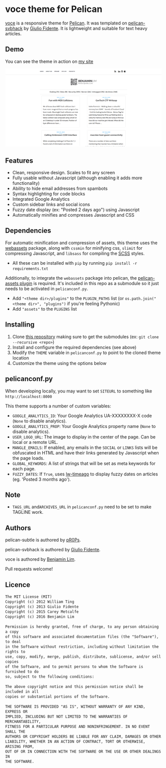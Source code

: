 voce theme for Pelican
======================

[voce](https://github.com/limbenjamin/voce) is a responsive theme for [Pelican](http://getpelican.com). It was templated on [pelican-svbhack](https://github.com/gfidente/pelican-svbhack) by [Giulio Fidente](https://github.com/giulivo). It is lightweight and suitable for text heavy articles.


## Demo

You can see the theme in action on [my site](https://limbenjamin.com/)

![theme screenshot](https://github.com/limbenjamin/voce/raw/master/screenshot.png)

## Features

- Clean, responsive design. Scales to fit any screen
- Fully usable without Javascript (although enabling it adds more functionality)
- Ability to hide email addresses from spambots
- Syntax highlighting for code blocks
- Integrated Google Analytics
- Custom sidebar links and social icons
- Fuzzy date display (ex: "Posted 2 days ago") using Javascript
- Automatically minifies and compresses Javascript and CSS

## Dependencies

For automatic minification and compression of assets, this theme uses the
[webassets](https://webassets.readthedocs.org/) package, along with `cssmin` for
minifying css, `slimit` for compressing Javascript, and `libsass` for
compiling the [SCSS](http://www.sass-lang.com) styles.

- All these can be installed with `pip` by running `pip install -r requirements.txt`

Additionally, to integrate the `webassets` package into pelican, the [pelican-assets plugin](https://github.com/pR0Ps/pelican-assets)
is required. It's included in this repo as a submodule so it just needs to be
activated in `pelicanconf.py`.

- Add `"<theme dir>/plugins"` to the `PLUGIN_PATHS` list (or `os.path.join("<theme dir>", "plugins")` if you're feeling Pythonic)
- Add `"assets"` to the `PLUGINS` list

## Installing

1. Clone [this repository](https://github.com/limbenjamin/voce) making sure to get the submodules (ex: `git clone --recursive <repo>`)
2. Install and configure the required dependencies (see above)
3. Modify the `THEME` variable in `pelicanconf.py` to point to the cloned theme location
4. Customize the theme using the options below

## pelicanconf.py

When developing locally, you may want to set `SITEURL` to something like `http://localhost:8000`

This theme supports a number of custom variables:

- `GOOGLE_ANALYTICS_ID`: Your Google Analytics UA-XXXXXXXX-X code (`None` to disable analytics).
- `GOOGLE_ANALYTICS_PROP`: Your Google Analytics property name (`None` to disable analytics).
- `USER_LOGO_URL`: The image to display in the center of the page. Can be local or a remote URL.
- `MANGLE_EMAILS`: If enabled, any emails in the `SOCIAL` or `LINKS` lists will be obfuscated in HTML and have their links generated by Javascript when the page loads.
- `GLOBAL_KEYWORDS`: A list of strings that will be set as meta keywords for each page.
- `FUZZY_DATES`: If `True`, uses [lw-timeago](https://github.com/pR0Ps/lw-timeago) to display fuzzy dates on articles (eg. 'Posted 3 months ago').

## Note

* ​`TAGS_URL` and`ARCHIVES_URL` in `pelicanconf.py` need to be set to make TAGLINE work.

## Authors

pelican-subtle is authored by [pR0Ps](https://github.com/pR0Ps).

pelican-svbhack is authored by [Giulio Fidente](https://github.com/giulivo).

voce is authored by [Benjamin Lim](https://github.com/limbenjamin).

Pull requests welcome!

## Licence
```
The MIT License (MIT)
Copyright (c) 2012 William Ting
Copyright (c) 2013 Giulio Fidente
Copyright (c) 2015 Carey Metcalfe
Copyright (c) 2016 Benjamin Lim

Permission is hereby granted, free of charge, to any person obtaining a copy
of this software and associated documentation files (the "Software"), to deal
in the Software without restriction, including without limitation the rights to
use, copy, modify, merge, publish, distribute, sublicense, and/or sell copies
of the Software, and to permit persons to whom the Software is furnished to do
so, subject to the following conditions:

The above copyright notice and this permission notice shall be included in all
copies or substantial portions of the Software.

THE SOFTWARE IS PROVIDED "AS IS", WITHOUT WARRANTY OF ANY KIND, EXPRESS OR
IMPLIED, INCLUDING BUT NOT LIMITED TO THE WARRANTIES OF MERCHANTABILITY,
FITNESS FOR A PARTICULAR PURPOSE AND NONINFRINGEMENT. IN NO EVENT SHALL THE
AUTHORS OR COPYRIGHT HOLDERS BE LIABLE FOR ANY CLAIM, DAMAGES OR OTHER
LIABILITY, WHETHER IN AN ACTION OF CONTRACT, TORT OR OTHERWISE, ARISING FROM,
OUT OF OR IN CONNECTION WITH THE SOFTWARE OR THE USE OR OTHER DEALINGS IN
THE SOFTWARE.
```
